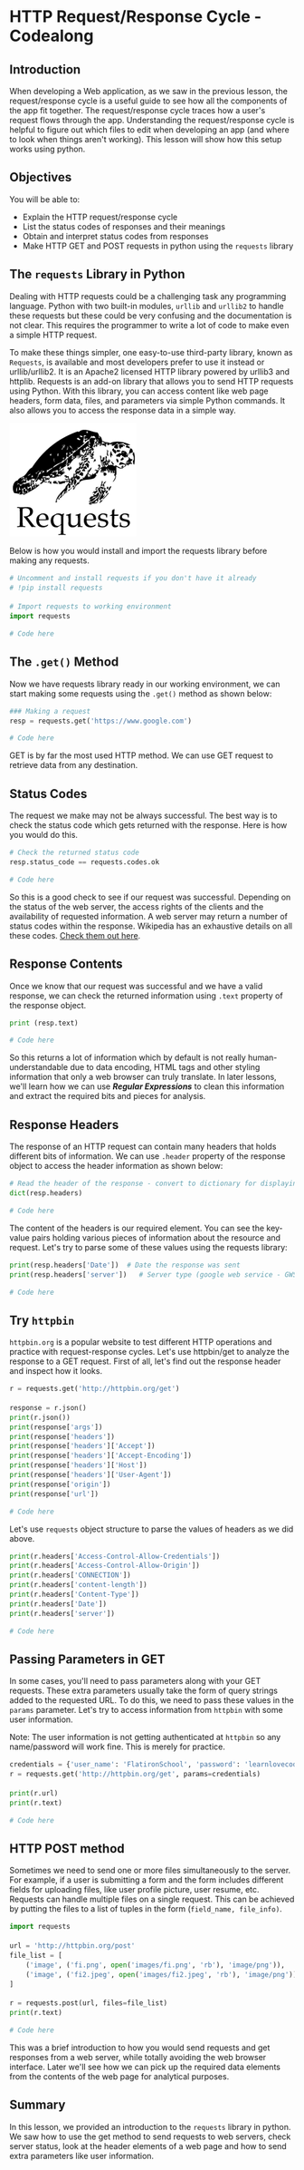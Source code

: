 
# HTTP Request/Response Cycle - Codealong

##  Introduction
When developing a Web application, as we saw in the previous lesson, the request/response cycle is a useful guide to see how all the components of the app fit together. The request/response cycle traces how a user's request flows through the app. Understanding the request/response cycle is helpful to figure out which files to edit when developing an app (and where to look when things aren't working). This lesson will show how this setup works using python. 

## Objectives

You will be able to: 

* Explain the HTTP request/response cycle
* List the status codes of responses and their meanings
* Obtain and interpret status codes from responses
* Make HTTP GET and POST requests in python using the `requests` library

## The `requests` Library in Python

Dealing with HTTP requests could be a challenging task  any programming language. Python with two built-in modules, `urllib` and `urllib2` to handle these requests but these could be very confusing  and the documentation is not clear. This requires the programmer to write a lot of code to make even a simple HTTP request.

To make these things simpler, one easy-to-use third-party library, known as` Requests`, is available and most developers prefer to use it instead or urllib/urllib2. It is an Apache2 licensed HTTP library powered by urllib3 and httplib. Requests is an add-on library that allows you to send HTTP requests using Python. With this library, you can access content like web page headers, form data, files, and parameters via simple Python commands. It also allows you to access the response data in a simple way.

![](images/logo.png)

Below is how you would install and import the requests library before making any requests. 
```python
# Uncomment and install requests if you don't have it already
# !pip install requests

# Import requests to working environment
import requests
```


```python
# Code here
```

## The `.get()` Method

Now we have requests library ready in our working environment, we can start making some requests using the `.get()` method as shown below:
```python
### Making a request
resp = requests.get('https://www.google.com')
```


```python
# Code here 
```

GET is by far the most used HTTP method. We can use GET request to retrieve data from any destination. 

## Status Codes
The request we make may not be always successful. The best way is to check the status code which gets returned with the response. Here is how you would do this. 
```python
# Check the returned status code
resp.status_code == requests.codes.ok
```


```python
# Code here 
```

So this is a good check to see if our request was successful. Depending on the status of the web server, the access rights of the clients and the availability of requested information. A web server may return a number of status codes within the response. Wikipedia has an exhaustive details on all these codes. [Check them out here](https://en.wikipedia.org/wiki/List_of_HTTP_status_codes).

## Response Contents
Once we know that our request was successful and we have a valid response, we can check the returned information using `.text` property of the response object. 
```python
print (resp.text)
```


```python
# Code here 
```

So this returns a lot of information which by default is not really human-understandable due to data encoding, HTML tags and other styling information that only a web browser can truly translate. In later lessons, we'll learn how we can use **_Regular Expressions_**  to clean this information and extract the required bits and pieces for analysis. 

## Response Headers
The response of an HTTP request can contain many headers that holds different bits of information. We can use `.header` property of the response object to access the header information as shown below:

```python
# Read the header of the response - convert to dictionary for displaying k:v pairs neatly
dict(resp.headers)
```


```python
# Code here 
```

The content of the headers is our required element. You can see the key-value pairs holding various pieces of  information about the resource and request. Let's try to parse some of these values using the requests library:

```python
print(resp.headers['Date'])  # Date the response was sent
print(resp.headers['server'])   # Server type (google web service - GWS)
```


```python
# Code here 
```

## Try `httpbin`
`httpbin.org` is a popular website to test different HTTP operations and practice with request-response cycles. Let's use httpbin/get to analyze the response to a GET request. First of all, let's find out the response header and inspect how it looks. 

```python
r = requests.get('http://httpbin.org/get')

response = r.json()  
print(r.json())  
print(response['args'])  
print(response['headers'])  
print(response['headers']['Accept'])  
print(response['headers']['Accept-Encoding'])  
print(response['headers']['Host'])  
print(response['headers']['User-Agent'])  
print(response['origin'])  
print(response['url'])  
```


```python
# Code here 
```

Let's use `requests` object structure to parse the values of headers as we did above. 

```python
print(r.headers['Access-Control-Allow-Credentials'])  
print(r.headers['Access-Control-Allow-Origin'])  
print(r.headers['CONNECTION'])  
print(r.headers['content-length'])  
print(r.headers['Content-Type'])  
print(r.headers['Date'])  
print(r.headers['server'])  
```


```python
# Code here 
```

## Passing Parameters in GET
In some cases, you'll need to pass parameters along with your GET requests. These extra parameters usually take the form of query strings added to the requested URL. To do this, we need to pass these values in the `params` parameter. Let's try to access information from `httpbin` with some user information. 

Note: The user information is not getting authenticated at `httpbin` so any name/password will work fine. This is merely for practice. 

```python
credentials = {'user_name': 'FlatironSchool', 'password': 'learnlovecode'}  
r = requests.get('http://httpbin.org/get', params=credentials)

print(r.url)  
print(r.text)  
```


```python
# Code here 
```

## HTTP POST method 

Sometimes we need to send one or more files simultaneously to the server. For example, if a user is submitting a form and the form includes different fields for uploading files, like user profile picture, user resume, etc. Requests can handle multiple files on a single request. This can be achieved by putting the files to a list of tuples in the form (`field_name, file_info)`.


```python
import requests

url = 'http://httpbin.org/post'  
file_list = [  
    ('image', ('fi.png', open('images/fi.png', 'rb'), 'image/png')),
    ('image', ('fi2.jpeg', open('images/fi2.jpeg', 'rb'), 'image/png'))
]

r = requests.post(url, files=file_list)  
print(r.text)  
```


```python
# Code here  
```

This was a brief introduction to how you would send requests and get responses from a web server, while totally avoiding the web browser interface. Later we'll see how we can pick up the required data elements from the contents of the web page for analytical purposes. 

## Summary
In this lesson, we provided an introduction to the `requests` library in python. We saw how to use the get method to send requests to web servers, check server status, look at the header elements of a web page and how to send extra parameters like user information. 
